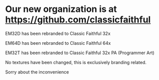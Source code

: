 # Our new organization is at https://github.com/classicfaithful

EM32D has been rebranded to Classic Faithful 32x

EM64D has been rebranded to Classic Faithful 64x

EM32T has been rebranded to Classic Faithful 32x PA (Programmer Art)

No textures have been changed, this is exclusively branding related.

Sorry about the inconvenience
